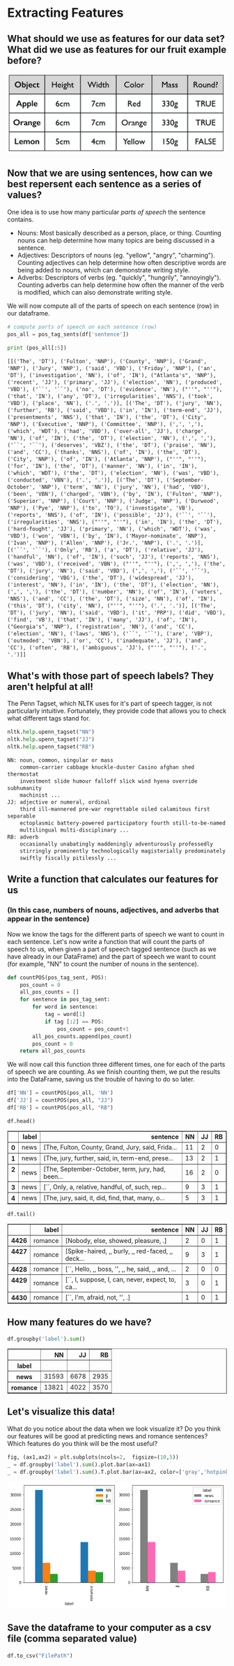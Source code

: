 # Extracting Features
## What should we use as features for our data set?  What did we use as features for our fruit example before?
![table of fruit with features height, width, color, mass, round - one row in table set of features with unknown label ](images/fruit3.png)

## Now that we are using sentences, how can we best repersent each sentence as a series of values?

One idea is to use how many particular *parts of speech* the sentence contains.

- Nouns: Most basically described as a person, place, or thing.  Counting nouns can help determine how many topics are being discussed in a sentence.
- Adjectives: Descriptors of nouns (eg. "yellow", "angry", "charming").  Counting adjectives can help determine how often descriptive words are being added to nouns, which can demonstrate writing style.
- Adverbs: Descriptors of verbs (eg. "quickly", "hungrily", "annoyingly").  Counting adverbs can help determine how often the manner of the verb is modified, which can also demonstrate writing style.


We will now compute all of the parts of speech on each sentence (row) in our dataframe.


```python
# compute parts of speech on each sentence (row)
pos_all = pos_tag_sents(df['sentence'])
```


```python
print (pos_all[:5])
```

    [[('The', 'DT'), ('Fulton', 'NNP'), ('County', 'NNP'), ('Grand', 'NNP'), ('Jury', 'NNP'), ('said', 'VBD'), ('Friday', 'NNP'), ('an', 'DT'), ('investigation', 'NN'), ('of', 'IN'), ("Atlanta's", 'NNP'), ('recent', 'JJ'), ('primary', 'JJ'), ('election', 'NN'), ('produced', 'VBD'), ('``', '``'), ('no', 'DT'), ('evidence', 'NN'), ("''", "''"), ('that', 'IN'), ('any', 'DT'), ('irregularities', 'NNS'), ('took', 'VBD'), ('place', 'NN'), ('.', '.')], [('The', 'DT'), ('jury', 'NN'), ('further', 'RB'), ('said', 'VBD'), ('in', 'IN'), ('term-end', 'JJ'), ('presentments', 'NNS'), ('that', 'IN'), ('the', 'DT'), ('City', 'NNP'), ('Executive', 'NNP'), ('Committee', 'NNP'), (',', ','), ('which', 'WDT'), ('had', 'VBD'), ('over-all', 'JJ'), ('charge', 'NN'), ('of', 'IN'), ('the', 'DT'), ('election', 'NN'), (',', ','), ('``', '``'), ('deserves', 'VBZ'), ('the', 'DT'), ('praise', 'NN'), ('and', 'CC'), ('thanks', 'NNS'), ('of', 'IN'), ('the', 'DT'), ('City', 'NNP'), ('of', 'IN'), ('Atlanta', 'NNP'), ("''", "''"), ('for', 'IN'), ('the', 'DT'), ('manner', 'NN'), ('in', 'IN'), ('which', 'WDT'), ('the', 'DT'), ('election', 'NN'), ('was', 'VBD'), ('conducted', 'VBN'), ('.', '.')], [('The', 'DT'), ('September-October', 'NNP'), ('term', 'NN'), ('jury', 'NN'), ('had', 'VBD'), ('been', 'VBN'), ('charged', 'VBN'), ('by', 'IN'), ('Fulton', 'NNP'), ('Superior', 'NNP'), ('Court', 'NNP'), ('Judge', 'NNP'), ('Durwood', 'NNP'), ('Pye', 'NNP'), ('to', 'TO'), ('investigate', 'VB'), ('reports', 'NNS'), ('of', 'IN'), ('possible', 'JJ'), ('``', '``'), ('irregularities', 'NNS'), ("''", "''"), ('in', 'IN'), ('the', 'DT'), ('hard-fought', 'JJ'), ('primary', 'NN'), ('which', 'WDT'), ('was', 'VBD'), ('won', 'VBN'), ('by', 'IN'), ('Mayor-nominate', 'NNP'), ('Ivan', 'NNP'), ('Allen', 'NNP'), ('Jr.', 'NNP'), ('.', '.')], [('``', '``'), ('Only', 'RB'), ('a', 'DT'), ('relative', 'JJ'), ('handful', 'NN'), ('of', 'IN'), ('such', 'JJ'), ('reports', 'NNS'), ('was', 'VBD'), ('received', 'VBN'), ("''", "''"), (',', ','), ('the', 'DT'), ('jury', 'NN'), ('said', 'VBD'), (',', ','), ('``', '``'), ('considering', 'VBG'), ('the', 'DT'), ('widespread', 'JJ'), ('interest', 'NN'), ('in', 'IN'), ('the', 'DT'), ('election', 'NN'), (',', ','), ('the', 'DT'), ('number', 'NN'), ('of', 'IN'), ('voters', 'NNS'), ('and', 'CC'), ('the', 'DT'), ('size', 'NN'), ('of', 'IN'), ('this', 'DT'), ('city', 'NN'), ("''", "''"), ('.', '.')], [('The', 'DT'), ('jury', 'NN'), ('said', 'VBD'), ('it', 'PRP'), ('did', 'VBD'), ('find', 'VB'), ('that', 'IN'), ('many', 'JJ'), ('of', 'IN'), ("Georgia's", 'NNP'), ('registration', 'NN'), ('and', 'CC'), ('election', 'NN'), ('laws', 'NNS'), ('``', '``'), ('are', 'VBP'), ('outmoded', 'VBN'), ('or', 'CC'), ('inadequate', 'JJ'), ('and', 'CC'), ('often', 'RB'), ('ambiguous', 'JJ'), ("''", "''"), ('.', '.')]]
    

## What's with those part of speech labels?  They aren't helpful at all!
The Penn Tagset, which NLTK uses for it's part of speech tagger, is not particularly intuitive.  Fortunately, they provide code that allows you to check what different tags stand for.


```python
nltk.help.upenn_tagset("NN")
nltk.help.upenn_tagset("JJ")
nltk.help.upenn_tagset("RB")
```

    NN: noun, common, singular or mass
        common-carrier cabbage knuckle-duster Casino afghan shed thermostat
        investment slide humour falloff slick wind hyena override subhumanity
        machinist ...
    JJ: adjective or numeral, ordinal
        third ill-mannered pre-war regrettable oiled calamitous first separable
        ectoplasmic battery-powered participatory fourth still-to-be-named
        multilingual multi-disciplinary ...
    RB: adverb
        occasionally unabatingly maddeningly adventurously professedly
        stirringly prominently technologically magisterially predominately
        swiftly fiscally pitilessly ...
    

## Write a function that calculates our features for us 
### (In this case, numbers of nouns, adjectives, and adverbs that appear in the sentence)

Now we know the tags for the different parts of speech we want to count in each sentence.  Let's now write a function that will count the parts of speech to us, when given a part of speech tagged sentence (such as we have already in our DataFrame) and the part of speech we want to count (for example, "NN" to count the number of nouns in the sentence).


```python
def countPOS(pos_tag_sent, POS):
    pos_count = 0
    all_pos_counts = []
    for sentence in pos_tag_sent:
        for word in sentence:
            tag = word[1]
            if tag [:2] == POS:  
                pos_count = pos_count+1
        all_pos_counts.append(pos_count)
        pos_count = 0
    return all_pos_counts
```

We will now call this function three different times, one for each of the parts of speech we are counting.  As we finish counting them, we put the results into the DataFrame, saving us the trouble of having to do so later.


```python
df['NN'] = countPOS(pos_all, 'NN')
df['JJ'] = countPOS(pos_all, "JJ")
df['RB'] = countPOS(pos_all, "RB")
```


```python
df.head()
```




<div>
<style>
    .dataframe thead tr:only-child th {
        text-align: right;
    }

    .dataframe thead th {
        text-align: left;
    }

    .dataframe tbody tr th {
        vertical-align: top;
    }
</style>
<table border="1" class="dataframe">
  <thead>
    <tr style="text-align: right;">
      <th></th>
      <th>label</th>
      <th>sentence</th>
      <th>NN</th>
      <th>JJ</th>
      <th>RB</th>
    </tr>
  </thead>
  <tbody>
    <tr>
      <th>0</th>
      <td>news</td>
      <td>[The, Fulton, County, Grand, Jury, said, Frida...</td>
      <td>11</td>
      <td>2</td>
      <td>0</td>
    </tr>
    <tr>
      <th>1</th>
      <td>news</td>
      <td>[The, jury, further, said, in, term-end, prese...</td>
      <td>13</td>
      <td>2</td>
      <td>1</td>
    </tr>
    <tr>
      <th>2</th>
      <td>news</td>
      <td>[The, September-October, term, jury, had, been...</td>
      <td>16</td>
      <td>2</td>
      <td>0</td>
    </tr>
    <tr>
      <th>3</th>
      <td>news</td>
      <td>[``, Only, a, relative, handful, of, such, rep...</td>
      <td>9</td>
      <td>3</td>
      <td>1</td>
    </tr>
    <tr>
      <th>4</th>
      <td>news</td>
      <td>[The, jury, said, it, did, find, that, many, o...</td>
      <td>5</td>
      <td>3</td>
      <td>1</td>
    </tr>
  </tbody>
</table>
</div>




```python
df.tail()
```




<div>
<style>
    .dataframe thead tr:only-child th {
        text-align: right;
    }

    .dataframe thead th {
        text-align: left;
    }

    .dataframe tbody tr th {
        vertical-align: top;
    }
</style>
<table border="1" class="dataframe">
  <thead>
    <tr style="text-align: right;">
      <th></th>
      <th>label</th>
      <th>sentence</th>
      <th>NN</th>
      <th>JJ</th>
      <th>RB</th>
    </tr>
  </thead>
  <tbody>
    <tr>
      <th>4426</th>
      <td>romance</td>
      <td>[Nobody, else, showed, pleasure, .]</td>
      <td>2</td>
      <td>0</td>
      <td>1</td>
    </tr>
    <tr>
      <th>4427</th>
      <td>romance</td>
      <td>[Spike-haired, ,, burly, ,, red-faced, ,, deck...</td>
      <td>9</td>
      <td>3</td>
      <td>1</td>
    </tr>
    <tr>
      <th>4428</th>
      <td>romance</td>
      <td>[``, Hello, ,, boss, '', ,, he, said, ,, and, ...</td>
      <td>2</td>
      <td>0</td>
      <td>0</td>
    </tr>
    <tr>
      <th>4429</th>
      <td>romance</td>
      <td>[``, I, suppose, I, can, never, expect, to, ca...</td>
      <td>3</td>
      <td>0</td>
      <td>1</td>
    </tr>
    <tr>
      <th>4430</th>
      <td>romance</td>
      <td>[``, I'm, afraid, not, '', .]</td>
      <td>1</td>
      <td>0</td>
      <td>1</td>
    </tr>
  </tbody>
</table>
</div>



## How many features do we have?


```python
df.groupby('label').sum()
```




<div>
<style>
    .dataframe thead tr:only-child th {
        text-align: right;
    }

    .dataframe thead th {
        text-align: left;
    }

    .dataframe tbody tr th {
        vertical-align: top;
    }
</style>
<table border="1" class="dataframe">
  <thead>
    <tr style="text-align: right;">
      <th></th>
      <th>NN</th>
      <th>JJ</th>
      <th>RB</th>
    </tr>
    <tr>
      <th>label</th>
      <th></th>
      <th></th>
      <th></th>
    </tr>
  </thead>
  <tbody>
    <tr>
      <th>news</th>
      <td>31593</td>
      <td>6678</td>
      <td>2935</td>
    </tr>
    <tr>
      <th>romance</th>
      <td>13821</td>
      <td>4022</td>
      <td>3570</td>
    </tr>
  </tbody>
</table>
</div>



## Let's visualize this data!
What do you notice about the data when we look visualize it?  Do you think our features will be good at predicting news and romance sentences?  Which features do you think will be the most useful?


```python
fig, (ax1,ax2) = plt.subplots(ncols=2,  figsize=(10,5))
_ = df.groupby('label').sum().plot.bar(ax=ax1)
_ = df.groupby('label').sum().T.plot.bar(ax=ax2, color=['gray','hotpink'])

```


![png](output_46_0.png)


## Save the dataframe to your computer as a csv file (comma separated value)



```python
df.to_csv("FilePath")
```
